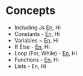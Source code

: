 # Concepts


- Including Js [En,](https://www.javatpoint.com/external-javascript-file) Hi
- Constants - [En,](http://eloquentjavascript.net/01_values.html) Hi
- Variables ~ [En,](http://eloquentjavascript.net/01_values.html) Hi
- If Else - [En,](http://eloquentjavascript.net/02_program_structure.html
) Hi
- Loop (For, While) - [En,](http://eloquentjavascript.net/02_program_structure.html) Hi
- Functions - [En,](http://eloquentjavascript.net/03_functions.html) Hi
- Lists - En, Hi

